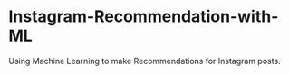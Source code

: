 # Instagram-Recommendation-with-ML
Using Machine Learning to make  Recommendations for Instagram posts.
